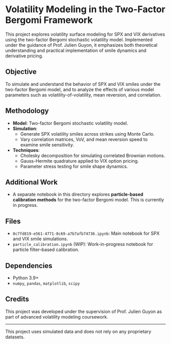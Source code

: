 # Volatility Modeling in the Two-Factor Bergomi Framework

This project explores volatility surface modeling for SPX and VIX derivatives using the two-factor Bergomi stochastic volatility model. Implemented under the guidance of Prof. Julien Guyon, it emphasizes both theoretical understanding and practical implementation of smile dynamics and derivative pricing.

## Objective
To simulate and understand the behavior of SPX and VIX smiles under the two-factor Bergomi model, and to analyze the effects of various model parameters such as volatility-of-volatility, mean reversion, and correlation.

## Methodology
- **Model**: Two-factor Bergomi stochastic volatility model.
- **Simulation**: 
  - Generate SPX volatility smiles across strikes using Monte Carlo.
  - Vary correlation matrices, VoV, and mean reversion speed to examine smile sensitivity.
- **Techniques**:
  - Cholesky decomposition for simulating correlated Brownian motions.
  - Gauss-Hermite quadrature applied to VIX option pricing.
  - Parameter stress testing for smile shape dynamics.

## Additional Work
- A separate notebook in this directory explores **particle-based calibration methods** for the two-factor Bergomi model. This is currently in progress.

## Files
- `0c7fd819-e561-4771-8c69-a7b7afb74736.ipynb`: Main notebook for SPX and VIX smile simulations.
- `particle_calibration.ipynb` (WIP): Work-in-progress notebook for particle filter–based calibration.

## Dependencies
- Python 3.9+
- `numpy`, `pandas`, `matplotlib`, `scipy`

## Credits
This project was developed under the supervision of Prof. Julien Guyon as part of advanced volatility modeling coursework.

---

This project uses simulated data and does not rely on any proprietary datasets.
